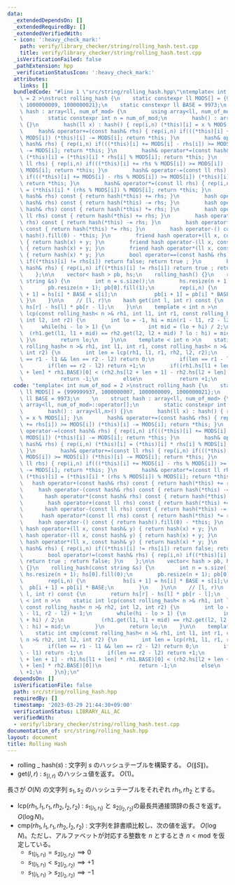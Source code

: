 ```yaml
---
data:
  _extendedDependsOn: []
  _extendedRequiredBy: []
  _extendedVerifiedWith:
  - icon: ':heavy_check_mark:'
    path: verify/library_checker/string/rolling_hash.test.cpp
    title: verify/library_checker/string/rolling_hash.test.cpp
  _isVerificationFailed: false
  _pathExtension: hpp
  _verificationStatusIcon: ':heavy_check_mark:'
  attributes:
    links: []
  bundledCode: "#line 1 \"src/string/rolling_hash.hpp\"\ntemplate< int num_of_mod\
    \ = 2 >\nstruct rolling_hash {\n    static constexpr ll MODS[] = {999999937, 1000000007,\
    \ 1000000009, 1000000021};\n    static constexpr ll BASE = 9973;\n    \n    struct\
    \ hash : array<ll, num_of_mod> {\n        using array<ll, num_of_mod>::operator[];\n\
    \        static constexpr int n = num_of_mod;\n        hash() : array<ll,n>()\
    \ {}\n        hash(ll x) : hash() { rep(i,n) (*this)[i] = x % MODS[i]; }\n   \
    \     hash& operator+=(const hash& rhs) { rep(i,n) if(((*this)[i] += rhs[i]) >=\
    \ MODS[i]) (*this)[i] -= MODS[i]; return *this; }\n        hash& operator-=(const\
    \ hash& rhs) { rep(i,n) if(((*this)[i] += MODS[i] - rhs[i]) >= MODS[i]) (*this)[i]\
    \ -= MODS[i]; return *this; }\n        hash& operator*=(const hash& rhs) { rep(i,n)\
    \ (*this)[i] = (*this)[i] * rhs[i] % MODS[i]; return *this; }\n        hash& operator+=(const\
    \ ll rhs) { rep(i,n) if(((*this)[i] += rhs % MODS[i]) >= MODS[i]) (*this)[i] -=\
    \ MODS[i]; return *this; }\n        hash& operator-=(const ll rhs) { rep(i,n)\
    \ if(((*this)[i] += MODS[i] - rhs % MODS[i]) >= MODS[i]) (*this)[i] -= MODS[i];\
    \ return *this; }\n        hash& operator*=(const ll rhs) { rep(i,n) (*this)[i]\
    \ = (*this)[i] * (rhs % MODS[i]) % MODS[i]; return *this; }\n        hash operator+(const\
    \ hash& rhs) const { return hash(*this) += rhs; }\n        hash operator-(const\
    \ hash& rhs) const { return hash(*this) -= rhs; }\n        hash operator*(const\
    \ hash& rhs) const { return hash(*this) *= rhs; }\n        hash operator+(const\
    \ ll rhs) const { return hash(*this) += rhs; }\n        hash operator-(const ll\
    \ rhs) const { return hash(*this) -= rhs; }\n        hash operator*(const ll rhs)\
    \ const { return hash(*this) *= rhs; }\n        hash operator-() const { return\
    \ hash().fill(0) - *this; }\n        friend hash operator+(ll x, const hash& y)\
    \ { return hash(x) + y; }\n        friend hash operator-(ll x, const hash& y)\
    \ { return hash(x) + y; }\n        friend hash operator*(ll x, const hash& y)\
    \ { return hash(x) * y; }\n        bool operator==(const hash& rhs) { rep(i,n)\
    \ if((*this)[i] != rhs[i]) return false; return true ; }\n        bool operator!=(const\
    \ hash& rhs) { rep(i,n) if((*this)[i] != rhs[i]) return true ; return false; }\n\
    \    };\n\n    vector< hash > pb, hs;\n    rolling_hash() {}\n    rolling_hash(const\
    \ string &s) {\n        int n = s.size();\n        hs.resize(n + 1); hs[0].fill(0);\n\
    \        pb.resize(n + 1); pb[0].fill(1);\n        rep(i,n) {\n            hs[i\
    \ + 1] = hs[i] * BASE + s[i];\n            pb[i + 1] = pb[i] * BASE;\n       \
    \ }\n    }\n\n    // [l, r)\n    hash get(int l, int r) const {\n        return\
    \ hs[r] - hs[l] * pb[r - l];\n    }\n\n    template < int n >\n    static int\
    \ lcp(const rolling_hash< n >& rh1, int l1, int r1, const rolling_hash< n >& rh2,\
    \ int l2, int r2) {\n        int lo = -1, hi = min(r1 - l1, r2 - l2) + 1;\n  \
    \      while(hi - lo > 1) {\n            int mid = (lo + hi) / 2;\n          \
    \  (rh1.get(l1, l1 + mid) == rh2.get(l2, l2 + mid) ? lo : hi) = mid;\n       \
    \ }\n        return lo;\n    }\n\n    template < int n >\n    static int cmp(const\
    \ rolling_hash< n >& rh1, int l1, int r1, const rolling_hash< n >& rh2, int l2,\
    \ int r2) {\n        int len = lcp(rh1, l1, r1, rh2, l2, r2);\n        if(len\
    \ == r1 - l1 && len == r2 - l2) return 0;\n        if(len == r1 - l1) return -1;\n\
    \        if(len == r2 - l2) return +1;\n        if((rh1.hs[l1 + len + 1] - rh1.hs[l1\
    \ + len] * rh1.BASE)[0] < (rh2.hs[l2 + len + 1] - rh2.hs[l2 + len] * rh2.BASE)[0])\n\
    \            return -1;\n        else\n            return +1;\n    }\n};\n"
  code: "template< int num_of_mod = 2 >\nstruct rolling_hash {\n    static constexpr\
    \ ll MODS[] = {999999937, 1000000007, 1000000009, 1000000021};\n    static constexpr\
    \ ll BASE = 9973;\n    \n    struct hash : array<ll, num_of_mod> {\n        using\
    \ array<ll, num_of_mod>::operator[];\n        static constexpr int n = num_of_mod;\n\
    \        hash() : array<ll,n>() {}\n        hash(ll x) : hash() { rep(i,n) (*this)[i]\
    \ = x % MODS[i]; }\n        hash& operator+=(const hash& rhs) { rep(i,n) if(((*this)[i]\
    \ += rhs[i]) >= MODS[i]) (*this)[i] -= MODS[i]; return *this; }\n        hash&\
    \ operator-=(const hash& rhs) { rep(i,n) if(((*this)[i] += MODS[i] - rhs[i]) >=\
    \ MODS[i]) (*this)[i] -= MODS[i]; return *this; }\n        hash& operator*=(const\
    \ hash& rhs) { rep(i,n) (*this)[i] = (*this)[i] * rhs[i] % MODS[i]; return *this;\
    \ }\n        hash& operator+=(const ll rhs) { rep(i,n) if(((*this)[i] += rhs %\
    \ MODS[i]) >= MODS[i]) (*this)[i] -= MODS[i]; return *this; }\n        hash& operator-=(const\
    \ ll rhs) { rep(i,n) if(((*this)[i] += MODS[i] - rhs % MODS[i]) >= MODS[i]) (*this)[i]\
    \ -= MODS[i]; return *this; }\n        hash& operator*=(const ll rhs) { rep(i,n)\
    \ (*this)[i] = (*this)[i] * (rhs % MODS[i]) % MODS[i]; return *this; }\n     \
    \   hash operator+(const hash& rhs) const { return hash(*this) += rhs; }\n   \
    \     hash operator-(const hash& rhs) const { return hash(*this) -= rhs; }\n \
    \       hash operator*(const hash& rhs) const { return hash(*this) *= rhs; }\n\
    \        hash operator+(const ll rhs) const { return hash(*this) += rhs; }\n \
    \       hash operator-(const ll rhs) const { return hash(*this) -= rhs; }\n  \
    \      hash operator*(const ll rhs) const { return hash(*this) *= rhs; }\n   \
    \     hash operator-() const { return hash().fill(0) - *this; }\n        friend\
    \ hash operator+(ll x, const hash& y) { return hash(x) + y; }\n        friend\
    \ hash operator-(ll x, const hash& y) { return hash(x) + y; }\n        friend\
    \ hash operator*(ll x, const hash& y) { return hash(x) * y; }\n        bool operator==(const\
    \ hash& rhs) { rep(i,n) if((*this)[i] != rhs[i]) return false; return true ; }\n\
    \        bool operator!=(const hash& rhs) { rep(i,n) if((*this)[i] != rhs[i])\
    \ return true ; return false; }\n    };\n\n    vector< hash > pb, hs;\n    rolling_hash()\
    \ {}\n    rolling_hash(const string &s) {\n        int n = s.size();\n       \
    \ hs.resize(n + 1); hs[0].fill(0);\n        pb.resize(n + 1); pb[0].fill(1);\n\
    \        rep(i,n) {\n            hs[i + 1] = hs[i] * BASE + s[i];\n          \
    \  pb[i + 1] = pb[i] * BASE;\n        }\n    }\n\n    // [l, r)\n    hash get(int\
    \ l, int r) const {\n        return hs[r] - hs[l] * pb[r - l];\n    }\n\n    template\
    \ < int n >\n    static int lcp(const rolling_hash< n >& rh1, int l1, int r1,\
    \ const rolling_hash< n >& rh2, int l2, int r2) {\n        int lo = -1, hi = min(r1\
    \ - l1, r2 - l2) + 1;\n        while(hi - lo > 1) {\n            int mid = (lo\
    \ + hi) / 2;\n            (rh1.get(l1, l1 + mid) == rh2.get(l2, l2 + mid) ? lo\
    \ : hi) = mid;\n        }\n        return lo;\n    }\n\n    template < int n >\n\
    \    static int cmp(const rolling_hash< n >& rh1, int l1, int r1, const rolling_hash<\
    \ n >& rh2, int l2, int r2) {\n        int len = lcp(rh1, l1, r1, rh2, l2, r2);\n\
    \        if(len == r1 - l1 && len == r2 - l2) return 0;\n        if(len == r1\
    \ - l1) return -1;\n        if(len == r2 - l2) return +1;\n        if((rh1.hs[l1\
    \ + len + 1] - rh1.hs[l1 + len] * rh1.BASE)[0] < (rh2.hs[l2 + len + 1] - rh2.hs[l2\
    \ + len] * rh2.BASE)[0])\n            return -1;\n        else\n            return\
    \ +1;\n    }\n};\n"
  dependsOn: []
  isVerificationFile: false
  path: src/string/rolling_hash.hpp
  requiredBy: []
  timestamp: '2023-03-29 21:44:30+09:00'
  verificationStatus: LIBRARY_ALL_AC
  verifiedWith:
  - verify/library_checker/string/rolling_hash.test.cpp
documentation_of: src/string/rolling_hash.hpp
layout: document
title: Rolling Hash
---
```


- $\mathrm{rolling}$ _ $\mathrm{hash}(s)$ : 文字列 $s$ のハッシュテーブルを構築する。 $O(\|S\|)$。
- $\mathrm{get}(l, r)$ : $s_{[l, r)}$ のハッシュ値を返す。 $O(1)$。  

長さが $O(N)$ の文字列 $s_1, s_2$ のハッシュテーブルをそれぞれ ${rh}_1, {rh}_2$ とする。
-  $\mathrm{lcp}({rh}_ 1, l_1, r_1, {rh}_ 2, l_2, r_2)$ : $s_{1[l_1, r_1)}$ と $s_{2[l_2, r_2)}$の最長共通接頭辞の長さを返す。 $O(\log N)$。
- $\mathrm{cmp}({rh}_ 1, l_1, r_1, {rh}_ 2, l_2, r_2)$  :   文字列を辞書順比較し、次の値を返す。 $O(\log N)$。ただし、アルファベットが対応する整数を $n$ とするとき $n < \mathrm{mod}$ を仮定している。
	- $s_{1[l_1, r_1)} = s_{2[l_2, r_2)} \implies 0$
	- $s_{1[l_1, r_1)} < s_{2[l_2, r_2)} \implies +1$
	- $s_{1[l_1, r_1)} > s_{2[l_2, r_2)} \implies - 1$

